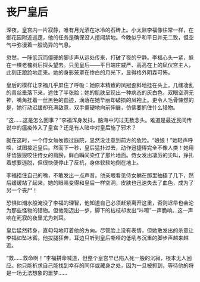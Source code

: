# 丧尸皇后

深夜，皇宫内一片寂静，唯有月光洒在冰冷的石砖上。小太监李福像往常一样，在御花园附近巡逻，他的任务是确保没人擅闯禁地。今晚似乎和平日并无二致，但空气中弥漫着一股诡异的气息。

忽然，一阵低沉而僵硬的脚步声从远处传来，打破了夜的宁静。李福心头一紧，躲在一棵老槐树后探头望去。只见皇后——平日端庄威严、高高在上的凤仪宫主人，此刻正踉跄地走来。她的身影笼罩在惨白的月光下，显得格外阴森可怖。

皇后的模样让李福几乎屏住了呼吸：她原本精致的凤冠歪斜地挂在头上，几缕凌乱的青丝垂落下来，遮住了半张脸；她的肌肤呈现出一种病态的灰白色，双眼空洞无神，嘴角挂着一丝黑色的血迹，滴落在她华丽却破损的凤袍上。更令人毛骨悚然的是，她行动迟缓却充满敌意，双手僵硬地向前伸展，仿佛要抓住什么猎物。

“这……这是怎么回事？”李福浑身发抖，脑海中闪过无数念头。难道是最近民间传说中的瘟疫传入了皇宫？还是有人暗中对皇后施了邪术？

就在这时，一个侍女匆匆跑过庭院，显然没注意到前方的危险。“娘娘！”她轻声呼唤，试图接近皇后。然而下一秒，皇后猛扑过去，动作迅捷得完全不像人类！她用牙齿狠狠咬住侍女的肩膀，鲜血瞬间染红了那片地面。侍女发出凄厉的尖叫，挣扎着想要逃脱，但很快便停止了反抗，身体软软地倒在地上。

李福捂住自己的嘴，不敢发出一点声音。他亲眼看见侍女躺在那里抽搐了几下，然后缓缓站了起来。她的眼睛变得和皇后一样空洞，皮肤也迅速失去了血色，成为了另一个丧尸！

恐惧如潮水般淹没了李福的理智，他知道自己必须赶紧离开这里，否则迟早也会沦为那些怪物的猎物。但他刚迈出一步，脚下的枯枝却发出“咔嚓”一声脆响。这一声响在死寂的夜里尤为刺耳。

皇后猛然转身，直勾勾地盯着他的方向。尽管脸上没有表情，但她散发出的杀意让李福如坠冰窖。他拔腿狂奔，耳边只听到皇后嘶哑的低吼与沉重的脚步声越来越近。

“救……救命啊！”李福拼命喊道，但整个皇宫早已陷入死一般的沉寂，根本无人回应。他只能祈求自己能找到幸存的同伴或藏身之处，因为一旦被抓到，等待他的将是一场无法想象的噩梦……


